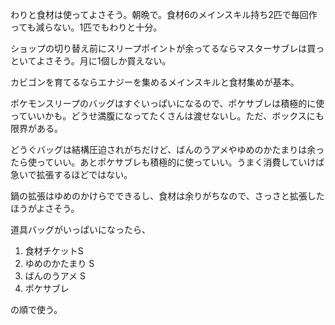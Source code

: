 わりと食材は使ってよさそう。朝晩で。食材6のメインスキル持ち2匹で毎回作っても減らない。1匹でもわりと十分。

ショップの切り替え前にスリープポイントが余ってるならマスターサブレは買っといてよさそう。月に1個しか買えない。

カビゴンを育てるならエナジーを集めるメインスキルと食材集めが基本。

ポケモンスリープのバッグはすぐいっぱいになるので、ポケサブレは積極的に使っていいかも。どうせ満腹になってたくさんは渡せないし。ただ、ボックスにも限界がある。

どうぐバッグは結構圧迫されがちだけど、ばんのうアメやゆめのかたまりは余ったら使っていい。あとポケサブレも積極的に使っていい。うまく消費していけば急いで拡張するほどではない。

鍋の拡張はゆめのかけらでできるし、食材は余りがちなので、さっさと拡張したほうがよさそう。

道具バッグがいっぱいになったら、

1. 食材チケットS
2. ゆめのかたまり S
3. ばんのうアメ S
4. ポケサブレ

の順で使う。
